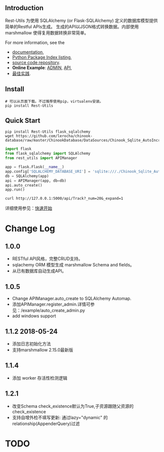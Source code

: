 ## Introduction ##

Rest-Utils 为使用 SQLAlchemy (or Flask-SQLAlchemy) 定义的数据库模型提供简单的Restful APIs生成。 
生成的API以JSON格式转换数据。内部使用 marshmallow 使得复用数据转换非常简单。

For more information, see the

  * [documentation](https://windprog.github.io/rest-utils/),
  * [Python Package Index listing](https://pypi.python.org/pypi/rest-utils),
  * [source code repository](https://github.com/windprog/rest-utils).
  * **Online Example**: [ADMIN](http://rest-utils.codedig.com:5000/admin/), [API](http://rest-utils.codedig.com:5000/api/Track?_num=20&_expand=1), 
  * [最佳实践](https://github.com/windprog/rest-utils-sample).

## Install

    # 可以从页面下载。不过推荐使用pip，virtualenv安装。
    pip install Rest-Utils

## Quick Start

    pip install Rest-Utils flask_sqlalchemy
    wget https://github.com/lerocha/chinook-database/raw/master/ChinookDatabase/DataSources/Chinook_Sqlite_AutoIncrementPKs.sqlite

```python
import flask
from flask_sqlalchemy import SQLAlchemy
from rest_utils import APIManager

app = flask.Flask(__name__)
app.config['SQLALCHEMY_DATABASE_URI'] = 'sqlite:///./Chinook_Sqlite_AutoIncrementPKs.sqlite'
db = SQLAlchemy(app)
api = APIManager(app, db=db)
api.auto_create()
app.run()
```

    curl http://127.0.0.1:5000/api/Track?_num=20&_expand=1

详细使用参见：[快速开始](https://windprog.github.io/rest-utils/#quick-start)


# Change Log

## 1.0.0

* RESTful API风格，完整CRUD支持。
* sqlachemy ORM 模型生成 marshmallow Schema and fields。
* 从已有数据库自动生成API。

## 1.0.5

* Change APIManager.auto_create to SQLAlchemy Automap.
* 添加APIManager.register_admin.详情可参见：/example/auto_create_admin.py
* add windows support

## 1.1.2 2018-05-24

* 添加日志初始化方法
* 支持marshmallow 2.15.0最新版

## 1.1.4

* 添加 worker 存活性检测逻辑

## 1.2.1

* 改变Schema check_existence默认为True,子资源跟随父资源的check_existence
* 支持自增外检不填写更新: 通过lazy="dynamic" 的 relationship(AppenderQuery)过滤

# TODO
